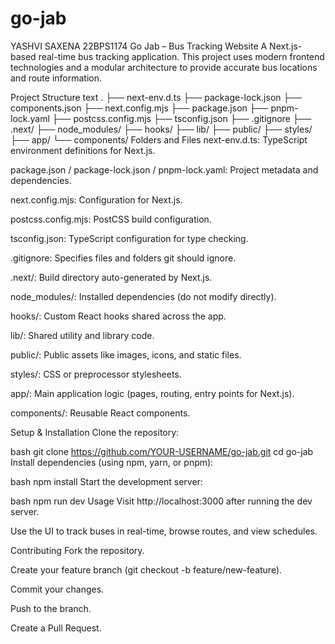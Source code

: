 # go-jab
YASHVI SAXENA 22BPS1174
Go Jab – Bus Tracking Website
A Next.js-based real-time bus tracking application. This project uses modern frontend technologies and a modular architecture to provide accurate bus locations and route information.

Project Structure
text
.
├── next-env.d.ts
├── package-lock.json
├── components.json
├── next.config.mjs
├── package.json
├── pnpm-lock.yaml
├── postcss.config.mjs
├── tsconfig.json
├── .gitignore
├── .next/
├── node_modules/
├── hooks/
├── lib/
├── public/
├── styles/
├── app/
└── components/
Folders and Files
next-env.d.ts: TypeScript environment definitions for Next.js.

package.json / package-lock.json / pnpm-lock.yaml: Project metadata and dependencies.

next.config.mjs: Configuration for Next.js.

postcss.config.mjs: PostCSS build configuration.

tsconfig.json: TypeScript configuration for type checking.

.gitignore: Specifies files and folders git should ignore.

.next/: Build directory auto-generated by Next.js.

node_modules/: Installed dependencies (do not modify directly).

hooks/: Custom React hooks shared across the app.

lib/: Shared utility and library code.

public/: Public assets like images, icons, and static files.

styles/: CSS or preprocessor stylesheets.

app/: Main application logic (pages, routing, entry points for Next.js).

components/: Reusable React components.

Setup & Installation
Clone the repository:

bash
git clone https://github.com/YOUR-USERNAME/go-jab.git
cd go-jab
Install dependencies (using npm, yarn, or pnpm):

bash
npm install
Start the development server:

bash
npm run dev
Usage
Visit http://localhost:3000 after running the dev server.

Use the UI to track buses in real-time, browse routes, and view schedules.

Contributing
Fork the repository.

Create your feature branch (git checkout -b feature/new-feature).

Commit your changes.

Push to the branch.

Create a Pull Request.
